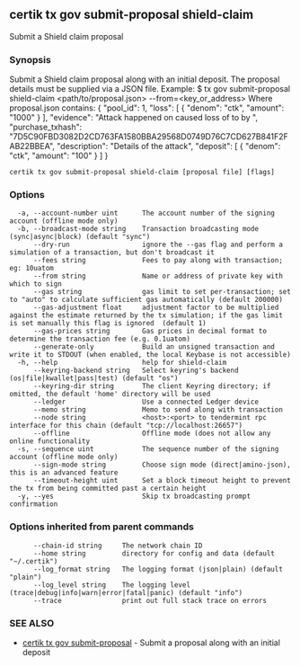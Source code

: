 ## certik tx gov submit-proposal shield-claim

Submit a Shield claim proposal

### Synopsis

Submit a Shield claim proposal along with an initial deposit.
The proposal details must be supplied via a JSON file.
Example:
$ <appd> tx gov submit-proposal shield-claim <path/to/proposal.json> --from=<key_or_address>
Where proposal.json contains:
{
  "pool_id": 1,
  "loss": [
    {
      "denom": "ctk",
      "amount": "1000"
    }
  ],
  "evidence": "Attack happened on <time> caused loss of <amount> to <account> by <txhashes>",
  "purchase_txhash": "7D5C90FBD3082D2CD763FA1580BBA29568D0749D76C7CD627B841F2FAB22BBEA",
  "description": "Details of the attack",
  "deposit": [
    {
      "denom": "ctk",
      "amount": "100"
    }
  ]
}

```
certik tx gov submit-proposal shield-claim [proposal file] [flags]
```

### Options

```
  -a, --account-number uint      The account number of the signing account (offline mode only)
  -b, --broadcast-mode string    Transaction broadcasting mode (sync|async|block) (default "sync")
      --dry-run                  ignore the --gas flag and perform a simulation of a transaction, but don't broadcast it
      --fees string              Fees to pay along with transaction; eg: 10uatom
      --from string              Name or address of private key with which to sign
      --gas string               gas limit to set per-transaction; set to "auto" to calculate sufficient gas automatically (default 200000)
      --gas-adjustment float     adjustment factor to be multiplied against the estimate returned by the tx simulation; if the gas limit is set manually this flag is ignored  (default 1)
      --gas-prices string        Gas prices in decimal format to determine the transaction fee (e.g. 0.1uatom)
      --generate-only            Build an unsigned transaction and write it to STDOUT (when enabled, the local Keybase is not accessible)
  -h, --help                     help for shield-claim
      --keyring-backend string   Select keyring's backend (os|file|kwallet|pass|test) (default "os")
      --keyring-dir string       The client Keyring directory; if omitted, the default 'home' directory will be used
      --ledger                   Use a connected Ledger device
      --memo string              Memo to send along with transaction
      --node string              <host>:<port> to tendermint rpc interface for this chain (default "tcp://localhost:26657")
      --offline                  Offline mode (does not allow any online functionality
  -s, --sequence uint            The sequence number of the signing account (offline mode only)
      --sign-mode string         Choose sign mode (direct|amino-json), this is an advanced feature
      --timeout-height uint      Set a block timeout height to prevent the tx from being committed past a certain height
  -y, --yes                      Skip tx broadcasting prompt confirmation
```

### Options inherited from parent commands

```
      --chain-id string     The network chain ID
      --home string         directory for config and data (default "~/.certik")
      --log_format string   The logging format (json|plain) (default "plain")
      --log_level string    The logging level (trace|debug|info|warn|error|fatal|panic) (default "info")
      --trace               print out full stack trace on errors
```

### SEE ALSO

* [certik tx gov submit-proposal](certik_tx_gov_submit-proposal.md)	 - Submit a proposal along with an initial deposit


